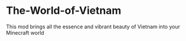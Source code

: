 # The-World-of-Vietnam
This mod brings all the essence and vibrant beauty of Vietnam into your Minecraft world
